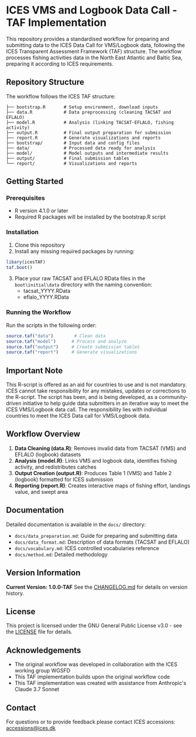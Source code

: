 # ICES VMS and Logbook Data Call - TAF Implementation

This repository provides a standardised workflow for preparing and submitting data to the ICES Data Call for VMS/Logbook data, following the ICES Transparent Assessment Framework (TAF) structure. The workflow processes fishing activities data in the North East Atlantic and Baltic Sea, preparing it according to ICES requirements.

## Repository Structure

The workflow follows the ICES TAF structure:

```
├── bootstrap.R       # Setup environment, download inputs
├── data.R            # Data preprocessing (cleaning TACSAT and EFLALO)
├── model.R           # Analysis (linking TACSAT-EFLALO, fishing activity)
├── output.R          # Final output preparation for submission
├── report.R          # Generate visualizations and reports
├── bootstrap/        # Input data and config files
├── data/             # Processed data ready for analysis
├── model/            # Model outputs and intermediate results
├── output/           # Final submission tables
└── report/           # Visualizations and reports
```

## Getting Started

### Prerequisites

- R version 4.1.0 or later
- Required R packages will be installed by the bootstrap.R script

### Installation

1. Clone this repository
2. Install any missing required packages by running:

```r
libary(icesTAF)
taf.boot()
```

3. Place your raw TACSAT and EFLALO RData files in the `boot\initial\data` directory with the naming convention:
   - tacsat_YYYY.RData
   - eflalo_YYYY.RData

### Running the Workflow

Run the scripts in the following order:

```r
source.taf("data")        # Clean data
source.taf("model")      # Process and analyze
source.taf("output")     # Create submission tables
source.taf("report")     # Generate visualizations
```

## Important Note

This R-script is offered as an aid for countries to use and is not mandatory. ICES cannot take responsibility for any mistakes, updates or corrections to the R-script. The script has been, and is being developed, as a community-driven initiative to help guide data submitters in an iterative way to meet the ICES VMS/Logbook data call. The responsibility lies with individual countries to meet the ICES Data call for VMS/Logbook data.

## Workflow Overview

1. **Data Cleaning (data.R)**: Removes invalid data from TACSAT (VMS) and EFLALO (logbook) datasets
2. **Analysis (model.R)**: Links VMS and logbook data, identifies fishing activity, and redistributes catches
3. **Output Creation (output.R)**: Produces Table 1 (VMS) and Table 2 (logbook) formatted for ICES submission
4. **Reporting (report.R)**: Creates interactive maps of fishing effort, landings value, and swept area

## Documentation

Detailed documentation is available in the `docs/` directory:
- `docs/data_preparation.md`: Guide for preparing and submitting data
- `docs/data_format.md`: Description of data formats (TACSAT and EFLALO)
- `docs/vocabulary.md`: ICES controlled vocabularies reference
- `docs/method.md`: Detailed methodology

## Version Information

**Current Version: 1.0.0-TAF**
See the [CHANGELOG.md](CHANGELOG.md) for details on version history.

## License

This project is licensed under the GNU General Public License v3.0 - see the [LICENSE](LICENSE) file for details.

## Acknowledgements

- The original workflow was developed in collaboration with the ICES working group WGSFD
- This TAF implementation builds upon the original workflow code
- This TAF implementation was created with assistance from Anthropic's Claude 3.7 Sonnet

## Contact

For questions or to provide feedback please contact ICES accessions: accessions@ices.dk
